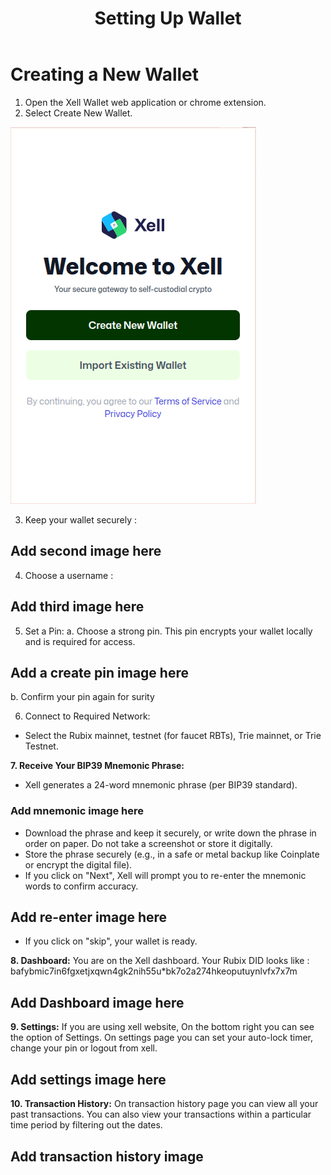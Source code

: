 ﻿---
title: Setting Up Wallet
sidebar_label: Setting Up Wallet
---

<!-- File: docs/xell-wallet/setup-wallet.md -->
# Creating a New Wallet

1. Open the Xell Wallet web application or chrome extension.
2. Select Create New Wallet.

![Xell Home](/img/xellimages/xell1.png)


3. Keep your wallet securely :

## Add second image here

4. Choose a username : 
## Add third image here

5. Set a Pin:
a. Choose a strong pin. This pin encrypts your wallet locally and is required
for access.

## Add a create pin image here
b. Confirm your pin again for surity

6. Connect to Required Network:
- Select the Rubix mainnet, testnet (for faucet RBTs), Trie mainnet, or Trie Testnet.

**7. Receive Your BIP39 Mnemonic Phrase:**
- Xell generates a 24-word mnemonic phrase (per BIP39 standard).
### Add mnemonic image here
- Download the phrase and keep it securely, or write down the phrase in order on paper. Do not take a screenshot or store it digitally.
- Store the phrase securely (e.g., in a safe or metal backup like Coinplate or encrypt the digital file).
- If you click on "Next", Xell will prompt you to re-enter the mnemonic words to confirm accuracy.

## Add re-enter image here 
- If you click on "skip", your wallet is ready.

**8. Dashboard:**
You are on the Xell dashboard. Your Rubix DID looks like : bafybmic7in6fgxetjxqwn4gk2nih55u*bk7o2a274hkeoputuynlvfx7x7m
## Add Dashboard image here

**9. Settings:**
If you are using xell website, On the bottom right you can see the option of Settings. On settings page you can
set your auto-lock timer, change your pin or logout from xell.

## Add settings image here

**10. Transaction History:**
On transaction history page you can view all your past transactions. You can also
view your transactions within a particular time period by filtering out the dates.

## Add transaction history image

